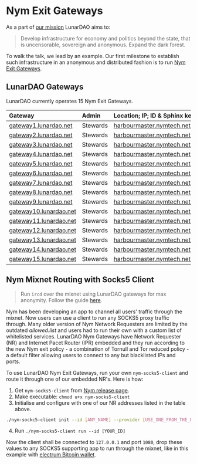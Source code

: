 # Nym Exit Gateways

As a part of [our mission](https://lunardao.net/manifesto.html) LunarDAO aims to:

> Develop infrastructure for economy and politics beyond the state, that is uncensorable, sovereign and anonymous. Expand the dark forest.

To walk the talk, we lead by an example. Our first milestone to establish such infrastructure in an anonymous and distributed fashion is to run [Nym Exit Gateways](https://gateway1.lunardao.net).


## LunarDAO Gateways

LunarDAO currently operates 15 Nym Exit Gateways.

| Gateway                                                   | Admin    | Location; IP; ID & Sphinx keys; NR, IPR & SOCKS5 addresses |
| :--- | :--- | :-- | 
| [gateway1.lunardao.net](https://gateway1.lunardao.net/)   | Stewards | [harbourmaster.nymtech.net/gateway/B94EfVLMAk1ZWcwdi1G8WeuWGYSmXZrU46o12qDBBVvk](https://harbourmaster.nymtech.net/gateway/B94EfVLMAk1ZWcwdi1G8WeuWGYSmXZrU46o12qDBBVvk) |
| [gateway2.lunardao.net](thttps://gateway2.lunardao.net/)  | Stewards | [harbourmaster.nymtech.net/gateway/GQHPaMs1k6GyhMug1Q3cfTFhRsnHZxdt7pkgyUWJBwtF](https://harbourmaster.nymtech.net/gateway/GQHPaMs1k6GyhMug1Q3cfTFhRsnHZxdt7pkgyUWJBwtF) |
| [gateway3.lunardao.net](https://gateway3.lunardao.net/)   | Stewards | [harbourmaster.nymtech.net/gateway/HBAYMF9VgLv4oRdTWgpeG4F3KNcYpj5VJ7YeEu7aKwYx](https://harbourmaster.nymtech.net/gateway/HBAYMF9VgLv4oRdTWgpeG4F3KNcYpj5VJ7YeEu7aKwYx) |
| [gateway4.lunardao.net](https://gateway4.lunardao.net/)   | Stewards | [harbourmaster.nymtech.net/gateway/CcYinhLeFU8n6xs78FG6Rz3wvosGTCU2hLB1CZyfkMVe](https://harbourmaster.nymtech.net/gateway/CcYinhLeFU8n6xs78FG6Rz3wvosGTCU2hLB1CZyfkMVe) |
| [gateway5.lunardao.net](https://gateway5.lunardao.net/)   | Stewards | [harbourmaster.nymtech.net/gateway/4cdgnckjRBAaaP4ds68YEJPRc78paC4YWMGBDUS8G57C](https://harbourmaster.nymtech.net/gateway/4cdgnckjRBAaaP4ds68YEJPRc78paC4YWMGBDUS8G57C) |
| [gateway6.lunardao.net](https://gateway6.lunardao.net/)   | Stewards | [harbourmaster.nymtech.net/gateway/6vtDnxeBpaTsy3Xd7BE2ZAEKiaQZFsXEZPf9ZKrQtxgS](https://harbourmaster.nymtech.net/gateway/6vtDnxeBpaTsy3Xd7BE2ZAEKiaQZFsXEZPf9ZKrQtxgS) |
| [gateway7.lunardao.net](https://gateway7.lunardao.net/)   | Stewards | [harbourmaster.nymtech.net/gateway/8FpVXU3PVbMUJkRpRMLtrRWmcBvCrPLWVQggNRKrVkkn](https://harbourmaster.nymtech.net/gateway/8FpVXU3PVbMUJkRpRMLtrRWmcBvCrPLWVQggNRKrVkkn) |
| [gateway8.lunardao.net](https://gateway8.lunardao.net/)   | Stewards | [harbourmaster.nymtech.net/gateway/GQvHcg61viyN9brWn1hficjD66Q9TorsLN2CMGJewVfo](https://harbourmaster.nymtech.net/gateway/GQvHcg61viyN9brWn1hficjD66Q9TorsLN2CMGJewVfo) |
| [gateway9.lunardao.net](https://gateway9.lunardao.net/)   | Stewards | [harbourmaster.nymtech.net/gateway/CzV93WXG7uGH9a3Jxq35hw8nRWDmJqkwpi4MFqctaTYv](https://harbourmaster.nymtech.net/gateway/CzV93WXG7uGH9a3Jxq35hw8nRWDmJqkwpi4MFqctaTYv) |
| [gateway10.lunardao.net](https://gateway10.lunardao.net/) | Stewards | [harbourmaster.nymtech.net/gateway/4S4FPLrQ3ZncmGtFXrpgWLtYRn4hcDmb7CTLwk6dkJ7A](https://harbourmaster.nymtech.net/gateway/4S4FPLrQ3ZncmGtFXrpgWLtYRn4hcDmb7CTLwk6dkJ7A) |
| [gateway11.lunardao.net](https://gateway11.lunardao.net/) | Stewards | [harbourmaster.nymtech.net/gateway/5SsMQbwXxQCtGkWV6j5BvfGVmnxBg85ppT912eFjSRhv](https://harbourmaster.nymtech.net/gateway/5SsMQbwXxQCtGkWV6j5BvfGVmnxBg85ppT912eFjSRhv) |
| [gateway12.lunardao.net](https://gateway12.lunardao.net/) | Stewards | [harbourmaster.nymtech.net/gateway/7Z6BJang9EW3KraJh6M8tNZXeSRR2D4y8UT2jfVjj3dw](https://harbourmaster.nymtech.net/gateway/7Z6BJang9EW3KraJh6M8tNZXeSRR2D4y8UT2jfVjj3dw) |
| [gateway13.lunardao.net](https://gateway13.lunardao.net/) | Stewards | [harbourmaster.nymtech.net/gateway/FLg2Bu8q7CAmBHUNrmn9XmRAo3QsdxLeUmnSCUAVeyko](https://harbourmaster.nymtech.net/gateway/FLg2Bu8q7CAmBHUNrmn9XmRAo3QsdxLeUmnSCUAVeyko) |
| [gateway14.lunardao.net](https://gateway14.lunardao.net/) | Stewards | [harbourmaster.nymtech.net/gateway/ELjxhHLX1ZxfnJgQhtBTUiVUzLbfZs9Y6bSTpLLkAkR7](https://harbourmaster.nymtech.net/gateway/ELjxhHLX1ZxfnJgQhtBTUiVUzLbfZs9Y6bSTpLLkAkR7) |
| [gateway15.lunardao.net](https://gateway15.lunardao.net/) | Stewards | [harbourmaster.nymtech.net/gateway/Ca4bbfxVGtuGuiYvH7V5jSnj9Jp4VJa4Sznu2doZD5np](https://harbourmaster.nymtech.net/gateway/Ca4bbfxVGtuGuiYvH7V5jSnj9Jp4VJa4Sznu2doZD5np) |

## Nym Mixnet Routing with Socks5 Client

> Run `ircd` over the mixnet using LunarDAO gateways for max anonymity. Follow the guide [here](./mixnetircd.md).

Nym has been developing an app to channel all users' traffic through the mixnet. Now users can use a client to run any SOCKS5 proxy traffic through. Many older version of Nym Network Requesters are limited by the outdated *allowed.list* and users had to run their own with a custom list of whitelisted services. LunarDAO Nym Gateways have Network Requester (NR) and Internet Pacet Router (IPR) embedded and they run according to the new Nym exit policy - a combination of Tornull and Tor reduced policy - a default filter allowing users to connect to any but blacklisted IPs and ports.

To use LunarDAO Nym Exit Gateways, run your own `nym-socks5-client` and route it through one of our embedded NR's. Here is how:

1. Get `nym-socks5-client` from [Nym release page](https://github.com/nymtech/nym/releases).
2. Make executable: `chmod u+x nym-socks5-client`
3. Initialise and configure with one of our NR addresses listed in the table above.
```sh
./nym-sockc5-client init --id [ANY_NAME] --provider [USE_ONE_FROM_THE_LIST_ABOVE]
```
4. Run `./nym-socks5-client run --id [YOUR_ID]`

Now the client shall be connected to `127.0.0.1` and port `1080`, drop these values to any SOCKS5 supporting app to run through the mixnet, like in this example with [electrum Bitcoin wallet](https://nym-website-docs-n2epi5j7h-nyx-network-staging.vercel.app/developers/tutorials/electrum.html#electrum-bitcoin-wallet-via-nymconnect).

